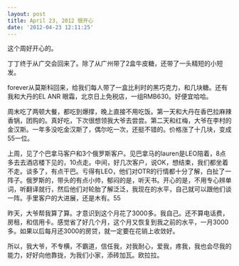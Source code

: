 ```yaml
---
layout: post
title: April 23, 2012 很开心
date: '2012-04-23 12:11:25'
---
```



 这个周好开心的。

 丁丁终于从广交会回来了。除了从广州带了2盒牛皮糖，还带了一头精短的小短发。

 forever从莫斯科回来，给我们每人带了一盒比利时的黑巧克力，和几块糖。还有我和大丹的EL ANR 眼霜，北京日上免税店，一组RMB630。好便宜哈哈。

 周末吃了两顿大餐，都吃到爆撑，晚上直接不用吃饭。第一天和大丹在香巴拉麻辣香锅，团购的。真好吃，下次很想领我大爷去尝尝。第二天和红梅，大爷在李村的金汉斯。一年多没吃金汉斯了，偶尔吃一次，还挺不错的。价格涨了十几块，变成55一位。

 上周，见了个巴拿马客户和3个俄罗斯客户。见巴拿马的lauren是LEO陪着，8点多去去酒店楼下见的，10点走。中间，好几次客户，说OK，想结束，我们都坐着不走。谈多了，有点干巴。亏得有LEO，他们对OTR的行情都十分了解，白扯了一阵子。俄罗斯的，带头的有点小帅，郁闷的是，听天书。开心的是，不用专心辨单词，听翻译就行，然后他们对轮胎了解泛泛，我现在的水平，自己就可以跟他们谈一阵。手里客户的大进展，还是木有。55

 昨天，大爷帮我算了算。才意识到这个月花了3000多。我自己。还不算电话费，房租，和信用卡。感觉省了好几个月，这个月又恢复到我之前的水平，一月3000多。如果以后每月还3000的房贷，就一定要在花销上收敛好。

 所以，我大爷，不专横，不霸道，信任我，对我耐心，爱我，疼我，我也会尽我的能力，好好向他靠拢，为我们小家，添砖加瓦。欧拉拉。


